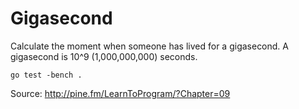# Gigasecond

Calculate the moment when someone has lived for a gigasecond.
A gigasecond is 10^9 (1,000,000,000) seconds.

```
go test -bench .
```

Source: <http://pine.fm/LearnToProgram/?Chapter=09>
